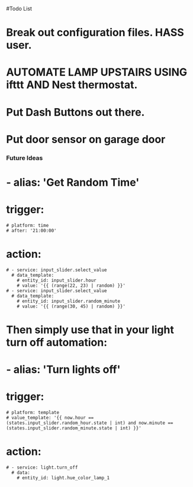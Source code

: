 #Todo List

# Break out configuration files.  HASS user.

# AUTOMATE LAMP UPSTAIRS USING ifttt AND Nest thermostat.
# Put Dash Buttons out there.
# Put door sensor on garage door
 
  
 ###  Future Ideas

# - alias: 'Get Random Time'
  # trigger:
    # platform: time
    # after: '21:00:00'
  # action:
    # - service: input_slider.select_value
      # data_template:
        # entity_id: input_slider.hour
        # value: '{{ (range(22, 23) | random) }}'
    # - service: input_slider.select_value
      # data_template:
        # entity_id: input_slider.random_minute
        # value: '{{ (range(30, 45) | random) }}'
# Then simply use that in your light turn off automation:

# - alias: 'Turn lights off'
  # trigger:
    # platform: template
    # value_template: '{{ now.hour == (states.input_slider.random_hour.state | int) and now.minute == (states.input_slider.random_minute.state | int) }}'
  # action:
    # - service: light.turn_off
      # data: 
        # entity_id: light.hue_color_lamp_1
 